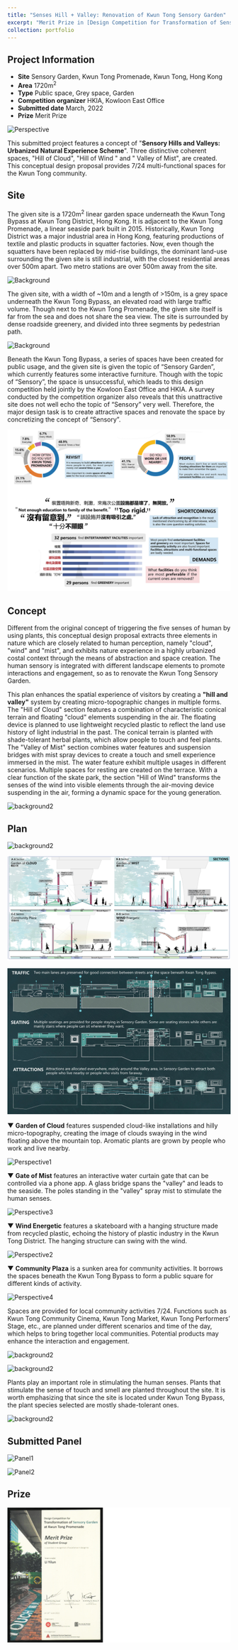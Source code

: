 ```yaml
---
title: "Senses Hill + Valley: Renovation of Kwun Tong Sensory Garden"
excerpt: "Merit Prize in [Design Competition for Transformation of Sensory Garden at Kwun Tong Promenade](https://gradsch.hku.hk/news_and_events/newsletter/architecture-phd-wins-merit-local-urban-landscape-design-competition) held by HKIA"
collection: portfolio
---
```


Project Information
----
* <b>Site</b> Sensory Garden, Kwun Tong Promenade, Kwun Tong, Hong Kong
* <b>Area</b> 1720m<sup>2</sup>
* <b>Type</b> Public space, Grey space, Garden
* <b>Competition organizer</b> HKIA, Kowloon East Office
* <b>Submitted date</b> March, 2022
* <b>Prize</b> Merit Prize

![Perspective](/images/PortfolioImage/KT/823341-Perspective0.jpg)

This submitted project features a concept of "<b>Sensory Hills and Valleys: Urbanized Natural Experience Scheme</b>". Three distinctive coherent spaces, "Hill of Cloud", "Hill of Wind " and " Valley of Mist", are created. This conceptual design proposal provides 7/24 multi-functional spaces for the Kwun Tong community.

Site
----
The given site is a 1720m<sup>2</sup> linear garden space underneath the Kwun Tong Bypass at Kwun Tong District, Hong Kong. It is adjacent to the Kwun Tong Promenade, a linear seaside park built in 2015. Historically, Kwun Tong District was a major industrial area in Hong Kong, featuring productions of textile and plastic products in squatter factories. Now, even though the squatters have been replaced by mid-rise buildings, the dominant land-use surrounding the given site is still industrial, with the closest residential areas over 500m apart. Two metro stations are over 500m away from the site.

![Background](/images/PortfolioImage/KT/Por-1.jpg)

The given site, with a width of ~10m and a length of >150m, is a grey space underneath the Kwun Tong Bypass, an elevated road with large traffic volume. Though next to the Kwun Tong Promenade, the given site itself is far from the sea and does not share the sea view. The site is surrounded by dense roadside greenery, and divided into three segments by pedestrian path.

![Background](/images/PortfolioImage/KT/Por-7.jpg)

Beneath the Kwun Tong Bypass, a series of spaces have been created for public usage, and the given site is given the topic of “Sensory Garden”, which currently features some interactive furniture. Though with the topic of “Sensory”, the space is unsuccessful, which leads to this design competition held jointly by the Kowloon East Office and HKIA. A survey conducted by the competition organizer also reveals that this unattractive site does not well echo the topic of “Sensory” very well. Therefore, the major design task is to create attractive spaces and renovate the space by concretizing the concept of “Sensory”.

![Background](/images/PortfolioImage/KT/Por-6.jpg)

Concept
----

Different from the original concept of triggering the five senses of human by using plants, this conceptual design proposal extracts three elements in nature which are closely related to human perception, namely "cloud", "wind" and "mist", and exhibits nature experience in a highly urbanized costal context through the means of abstraction and space creation. The human sensory is integrated with different landscape elements to promote interactions and engagement, so as to renovate the Kwun Tong Sensory Garden.

This plan enhances the spatial experience of visitors by creating a <b>"hill and valley"</b> system by creating micro-topographic changes in multiple forms. The "Hill of Cloud" section features a combination of characteristic conical terrain and floating "cloud" elements suspending in the air. The floating device is planned to use lightweight recycled plastic to reflect the land use history of light industrial in the past. The conical terrain is planted with shade-tolerant herbal plants, which allow people to touch and feel plants. The "Valley of Mist" section combines water features and suspension bridges with mist spray devices to create a touch and smell experience immersed in the mist. The water feature exhibit multiple usages in different scenarios. Multiple spaces for resting are created on the terrace. With a clear function of the skate park, the section "Hill of Wind" transforms the senses of the wind into visible elements through the air-moving device suspending in the air, forming a dynamic space for the young generation.

![background2](/images/PortfolioImage/KT/Por-5.jpg)

Plan
----

![background2](/images/PortfolioImage/KT/Por-4.jpg)

![background2](/images/PortfolioImage/KT/Por-2.jpg)

![background2](/images/PortfolioImage/KT/Por-3.jpg)

▼ <b>Garden of Cloud</b> features suspended cloud-like installations and hilly micro-topography, creating the image of clouds swaying in the wind floating above the mountain top. Aromatic plants are grown by people who work and live nearby.

![Perspective1](/images/PortfolioImage/KT/823341-Perspective1.jpg)

▼ <b>Gate of Mist</b> features an interactive water curtain gate that can be controlled via a phone app. A glass bridge spans the "valley" and leads to the seaside. The poles standing in the "valley" spray mist to stimulate the human senses.

![Perspective3](/images/PortfolioImage/KT/823341-Perspective3.jpg)

▼ <b>Wind Energetic</b> features a skateboard with a hanging structure made from recycled plastic, echoing the history of plastic industry in the Kwun Tong District. The hanging structure can swing with the wind.

![Perspective2](/images/PortfolioImage/KT/823341-Perspective2.jpg)

▼ <b>Community Plaza</b> is a sunken area for community activities. It borrows the spaces beneath the Kwun Tong Bypass to form a public square for different kinds of activity.

![Perspective4](/images/PortfolioImage/KT/823341-Perspective4.jpg)

Spaces are provided for local community activities 7/24. Functions such as Kwun Tong Community Cinema, Kwun Tong Market, Kwun Tong Performers’ Stage, etc., are planned under different scenarios and time of the day, which helps to bring together local communities. Potential products may enhance the interaction and engagement.

![background2](/images/PortfolioImage/KT/Por-8.jpg)

![background2](/images/PortfolioImage/KT/Por-10.jpg)

Plants play an important role in stimulating the human senses. Plants that stimulate the sense of touch and smell are planted throughout the site. It is worth emphasizing that since the site is located under Kwun Tong Bypass, the plant species selected are mostly shade-tolerant ones. 

![background2](/images/PortfolioImage/KT/Por-9.jpg)

Submitted Panel
----
![Panel1](/images/PortfolioImage/KT/823341-EntryPanel1.jpg)

![Panel2](/images/PortfolioImage/KT/823341-EntryPanel2.jpg)

Prize
----
![Prize](/images/PortfolioImage/KT/KwunTong-Merit.jpg)
